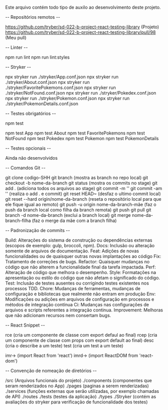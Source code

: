 Este arquivo contém todo tipo de auxilo ao desenvolvimento deste projeto.

-- Repositórios remotos --

  https://github.com/tryber/sd-022-b-project-react-testing-library  (Projeto)
  https://github.com/tryber/sd-022-b-project-react-testing-library/pull/98  (Meu pull)

-- Linter --

  npm run lint
  npm run lint:styles

-- Stryker --

  npx stryker run ./stryker/App.conf.json
  npx stryker run ./stryker/About.conf.json
  npx stryker run ./stryker/FavoritePokemons.conf.json
  npx stryker run ./stryker/NotFound.conf.json
  npx stryker run ./stryker/Pokedex.conf.json
  npx stryker run ./stryker/Pokemon.conf.json
  npx stryker run ./stryker/PokemonDetails.conf.json
  
-- Testes obrigatórios --

  npm test
  
  npm test App
  npm test About
  npm test FavoritePokemons
  npm test NotFound
  npm test Pokedex
  npm test Pokemon
  npm test PokemonDetails
  
-- Testes opcionais --

  Ainda não desenvolvidos
  
-- Comandos Git --

  git clone codigo-SHH
  git branch  (mostra as branch no repo local)
  git checkout -b nome-da-branch
  git status (mostra os commits no stage)
  git add .  (adiciona todos os arquivos ao stage)
  git commit -m ''
  git commit -am '' (realiza o add . e commit)
  git reset HEAD~ (desfaz o ultimo commit local)
  git reset --hard origin/nome-da-branch  (reseta o repositório local para que ele fique igual ao remoto)
  git push -u origin nome-da-branch-mãe (faz o push da branch local como filha da branch remota)
  git push
  git pull
  git branch -d nome-da-branch (exclui a branch local)
  git merge nome-da-branch-filha (faz o merge da mãe com a branch filha)
 
-- Padronização de commits --

  Build: Alterações do sistema de construção ou dependências externas (escopos de exemplo: gulp, broccoli, npm).
  Docs: Inclusão ou alteração somente de arquivos de documentação.
  Feat: Adições de novas funcionalidades ou de quaisquer outras novas implantações ao código
  Fix: Tratamento de correções de bugs.
  Refactor: Quaisquer mudanças no código que não alterem a funcionalidade final da tarefa impactada.
  Perf: Alteração de código que melhora o desempenho.
  Style: Formatações na apresentação ou estilo do código que não afetam o significado do código.
  Test: Inclusão de testes ausentes ou corrigindo testes existentes nos processos TDD.
  Chore: Mudanças de ferramentas, mudanças de configuração e bibliotecas que realmente não entram em produção
  Env: Modificações ou adições em arquivos de configuração em processos e métodos de integração contínua
  Ci: Mudanças nas configurações de arquivos e scripts referentes a integração continua.
  Improvement: Melhoras que não adicionam recursos nem consertam bugs.

-- React Snippet --
  
  rce  (cria um componente de classe com export defaul ao final)
  rcep  (cria um componente de classe com props com export default ao final)
  desc  (cria o describe a um teste)
  test  (cria um test a um teste)

  imr→  (import React from 'react')
  imrd→  (import ReactDOM from 'react-dom')

-- Convenção de nomeação de diretórios --

  /src  (Arquivos funcionais do projeto)
    ./components  (componentes que seram renderizados no App)
    ./pages  (paginas a serem renderizadas)
    ./services  (funções externas que serão utilizadas, por exemplo chamadas de API)
    ./routes
    ./tests  (testes da aplicação)
    ./types
    ./Stryker (contém as avaliações do stryker para verificação de funcionalidade dos testes)
   